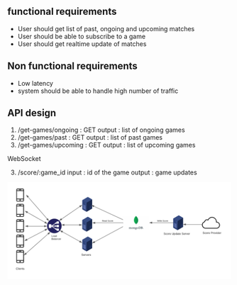 ## functional requirements

- User should get list of past, ongoing and upcoming matches
- User should be able to subscribe to a game
- User should get realtime update of matches

## Non functional requirements

- Low latency
- system should be able to handle high number of traffic

## API design

1. /get-games/ongoing : GET
   output : list of ongoing games
2. /get-games/past  : GET
   output : list of past games
3. /get-games/upcoming  : GET
   output : list of upcoming games

WebSocket

3. /score/:game_id
   input : id of the game
   output : game updates

![block diagram](sports-subscription.png)